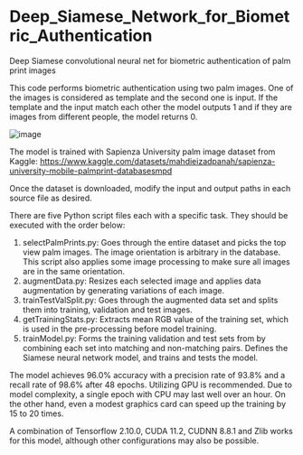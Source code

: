 # Deep_Siamese_Network_for_Biometric_Authentication
Deep Siamese convolutional neural net for biometric authentication of palm print images

This code performs biometric authentication using two palm images. One of the images is considered as template and the second one is input. If the template and the input match each other the model outputs 1 and if they are images from different people, the model returns 0. 

![image](https://user-images.githubusercontent.com/40482921/231610660-1283e705-2118-43a7-8b1f-f9ad89369b6d.png)

The model is trained with Sapienza University palm image dataset from Kaggle: 
https://www.kaggle.com/datasets/mahdieizadpanah/sapienza-university-mobile-palmprint-databasesmpd 

Once the dataset is downloaded, modify the input and output paths in each source file as desired.

There are five Python script files each with a specific task. They should be executed with the order below:

1) selectPalmPrints.py: Goes through the entire dataset and picks the top view palm images. The image orientation is arbitrary in the database. This script also applies some image processing to make sure all images are in the same orientation. 
2) augmentData.py: Resizes each selected image and applies data augmentation by generating variations of each image.
3) trainTestValSplit.py: Goes through the augmented data set and splits them into training, validation and test images.
4) getTrainingStats.py: Extracts mean RGB value of the training set, which is used in the pre-processing before model training.
5) trainModel.py: Forms the training validation and test sets from by combining each set into matching and non-matching pairs. Defines the Siamese neural network model, and trains and tests the model. 

The model achieves 96.0% accuracy with a precision rate of 93.8% and a recall rate of 98.6% after 48 epochs. 
Utilizing GPU is recommended. Due to model complexity, a single epoch with CPU may last well over an hour. On the other hand, even a modest graphics card can speed up the training by 15 to 20 times. 

A combination of Tensorflow 2.10.0, CUDA 11.2, CUDNN 8.8.1 and Zlib works for this model, although other configurations may also be possible. 
